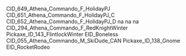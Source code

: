 CID_649_Athena_Commando_F_HolidayPJ
CID_651_Athena_Commando_F_HolidayPJ_C
CID_652_Athena_Commando_F_HolidayPJ_D
na
na
na
CID_294_Athena_Commando_F_RedKnightWinter
Pickaxe_ID_143_FlintlockWinter
EID_Boneless
CID_055_Athena_Commando_M_SkiDude_CAN
Pickaxe_ID_138_Gnome
EID_RocketRodeo

